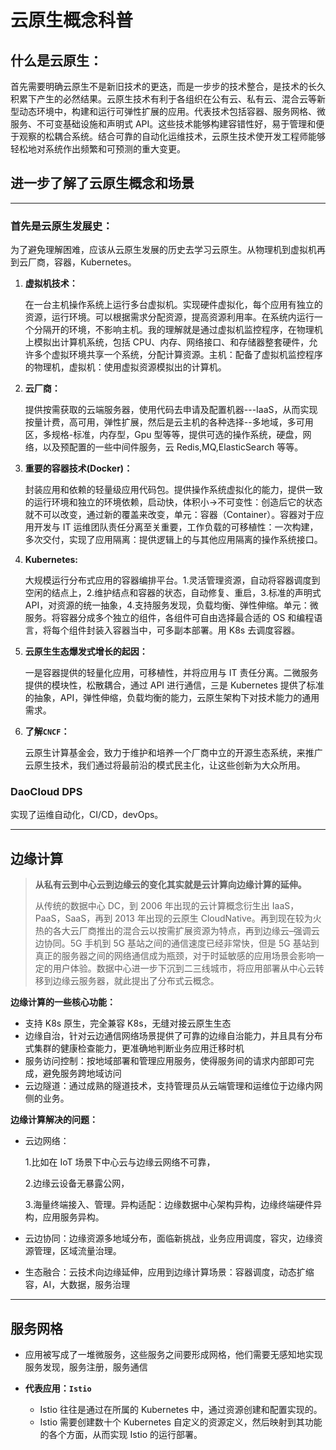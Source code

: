 # 云原生概念科普

## 什么是云原生：

首先需要明确云原生不是新旧技术的更迭，而是一步步的技术整合，是技术的长久积累下产生的必然结果。云原生技术有利于各组织在公有云、私有云、混合云等新型动态环境中，构建和运行可弹性扩展的应用。代表技术包括容器、服务网格、微服务、不可变基础设施和声明式 API。这些技术能够构建容错性好，易于管理和便于观察的松耦合系统。结合可靠的自动化运维技术，云原生技术使开发工程师能够轻松地对系统作出频繁和可预测的重大变更。

## 进一步了解了云原生概念和场景

---

### 首先是云原生发展史：

为了避免理解困难，应该从云原生发展的历史去学习云原生。从物理机到虚拟机再到云厂商，容器，Kubernetes。

1. **虚拟机技术：**

   在一台主机操作系统上运行多台虚拟机。实现硬件虚拟化，每个应用有独立的资源，运行环境。可以根据需求分配资源，提高资源利用率。在系统内运行一个分隔开的环境，不影响主机。我的理解就是通过虚拟机监控程序，在物理机上模拟出计算机系统，包括 CPU、内存、网络接口、和存储器整套硬件，允许多个虚拟环境共享一个系统，分配计算资源。主机：配备了虚拟机监控程序的物理机，虚拟机：使用虚拟资源模拟出的计算机。

2. **云厂商：**

   提供按需获取的云端服务器，使用代码去申请及配置机器---IaaS，从而实现按量计费，高可用，弹性扩展，然后是云主机的各种选择--多地域，多可用区，多规格-标准，内存型，Gpu 型等等，提供可选的操作系统，硬盘，网络，以及预配置的一些中间件服务，云 Redis,MQ,ElasticSearch 等等。

3. **重要的容器技术(Docker)：**

   封装应用和依赖的轻量级应用代码包。提供操作系统虚拟化的能力，提供一致的运行环境和独立的环境依赖，启动快，体积小->不可变性：创造后它的状态就不可以改变，通过新的覆盖来改变，单元：容器（Container）。容器对于应用开发与 IT 运维团队责任分离至关重要，工作负载的可移植性：一次构建，多次交付，实现了应用隔离：提供逻辑上的与其他应用隔离的操作系统接口。

4. **Kubernetes:**

   大规模运行分布式应用的容器编排平台。1.灵活管理资源，自动将容器调度到空闲的结点上，2.维护结点和容器的状态，自动修复、重启，3.标准的声明式 API，对资源的统一抽象，4.支持服务发现，负载均衡、弹性伸缩。单元：微服务。将容器分成多个独立的组件，各组件可自由选择最合适的 OS 和编程语言，将每个组件封装入容器当中，可多副本部署。用 K8s 去调度容器。

5. **云原生生态爆发式增长的起因：**

   一是容器提供的轻量化应用，可移植性，并将应用与 IT 责任分离。二微服务提供的模块性，松散耦合，通过 API 进行通信，三是 Kubernetes 提供了标准的抽象，API，弹性伸缩，负载均衡的能力，云原生架构下对技术能力的通用需求。

6. **了解`CNCF`：**

   云原生计算基金会，致力于维护和培养一个厂商中立的开源生态系统，来推广云原生技术，我们通过将最前沿的模式民主化，让这些创新为大众所用。

### DaoCloud DPS

实现了运维自动化，CI/CD，devOps。

---

## 边缘计算

> **从私有云到中心云到边缘云的变化其实就是云计算向边缘计算的延伸。**
>
> 从传统的数据中心 DC，到 2006 年出现的云计算概念衍生出 IaaS，PaaS，SaaS，再到 2013 年出现的云原生 CloudNative。再到现在较为火热的各大云厂商推出的混合云以按需扩展资源为特点，再到边缘云–强调云边协同。5G 手机到 5G 基站之间的通信速度已经非常快，但是 5G 基站到真正的服务器之间的网络通信成为瓶颈，对于时延敏感的应用场景会影响一定的用户体验。数据中心进一步下沉到二三线城市，将应用部署从中心云转移到边缘云服务器，就此提出了分布式云概念。

**边缘计算的一些核心功能：**

- 支持 K8s 原生，完全兼容 K8s，无缝对接云原生生态
- 边缘自治，针对云边通信网络场景提供了可靠的边缘自治能力，并且具有分布式集群的健康检查能力，更准确地判断业务应用迁移时机
- 服务访问控制：按地域部署和管理应用服务，使得服务间的请求内部即可完成，避免服务跨地域访问
- 云边隧道：通过成熟的隧道技术，支持管理员从云端管理和运维位于边缘内网侧的业务。

**边缘计算解决的问题：**

- 云边网络：

  1.比如在 IoT 场景下中心云与边缘云网络不可靠，

  2.边缘云设备无暴露公网，

  3.海量终端接入、管理。异构适配：边缘数据中心架构异构，边缘终端硬件异构，应用服务异构。

- 云边协同：边缘资源多地域分布，面临新挑战，业务应用调度，容灾，边缘资源管理，区域流量治理。

- 生态融合：云技术向边缘延伸，应用到边缘计算场景：容器调度，动态扩缩容，AI，大数据，服务治理

---

## 服务网格

- 应用被写成了一堆微服务，这些服务之间要形成网格，他们需要无感知地实现服务发现，服务注册，服务通信
- **代表应用：`Istio`**

  - Istio 往往是通过在所属的 Kubernetes 中，通过资源创建和配置实现的。
  - Istio 需要创建数十个 Kubernetes 自定义的资源定义，然后映射到其功能的各个方面，从而实现 Istio 的运行部署。
